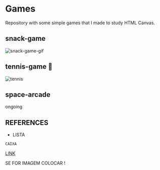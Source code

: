 # Games

Repository with some simple games that I made to study HTML Canvas.

## snack-game

![snack-game-gif](https://user-images.githubusercontent.com/60905493/90173815-5e3d1a00-dd7b-11ea-93d9-7a588210343c.gif)

## tennis-game 🏓

![tennis](https://user-images.githubusercontent.com/60905493/90174736-d6f0a600-dd7c-11ea-843e-778b8a42b076.gif)

## space-arcade

ongoing


## REFERENCES

* LISTA

```
CAIXA
```

[LINK](URL)

SE FOR IMAGEM COLOCAR !



